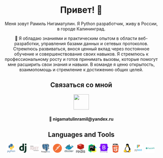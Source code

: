 <h1 align="center">Привет! 👋</h1>
<p align="center"> Меня зовут Рамиль Нигаматулин. Я Python разработчик, живу в России, в городе Калининград. </p>
<p align="center"> 👀 Я обладаю знаниями и практическим опытом в области веб-разработки, управления базами данных и сетевых протоколов. Стремлюсь развиваться, внося ценный вклад через постоянное обучение и совершенствование своих навыков. Я стремлюсь к профессиональному росту и готов принимать вызовы, которые помогут мне расширить свои знания и навыки. В команде я ценю открытость, взаимопомощь и стремление к достижению общих целей. </p>
<h2 align="center">Связаться со мной</h2>
<div align="center"> <a href="https://t.me/ramil_nigamatulin"> <img src="https://podo-love.ru/userfiles/images/icon_telegram-min.png" style="width: 50px; height: 50px"> 
</a> <h4>📩 nigamatulinramil@yandex.ru</h4> 
</div><h2 align="center">Languages and Tools</h2>
<div align="center"> 
  <img src="https://raw.githubusercontent.com/devicons/devicon/ca28c779441053191ff11710fe24a9e6c23690d6/icons/python/python-original-wordmark.svg" width="30" height="30"/>&nbsp; 
  <img src="https://raw.githubusercontent.com/devicons/devicon/ca28c779441053191ff11710fe24a9e6c23690d6/icons/django/django-plain.svg" width="30" height="30" />&nbsp; 
  <img src="https://raw.githubusercontent.com/devicons/devicon/ca28c779441053191ff11710fe24a9e6c23690d6/icons/djangorest/djangorest-original.svg" width="30" height="30"/>&nbsp; 
  <img src="https://raw.githubusercontent.com/devicons/devicon/ca28c779441053191ff11710fe24a9e6c23690d6/icons/postgresql/postgresql-original-wordmark.svg" width="30" height="30"/>&nbsp; 
  <img src="https://raw.githubusercontent.com/devicons/devicon/ca28c779441053191ff11710fe24a9e6c23690d6/icons/postman/postman-original.svg" width="30" height="30"/>&nbsp; 
  <img src="https://raw.githubusercontent.com/devicons/devicon/ca28c779441053191ff11710fe24a9e6c23690d6/icons/docker/docker-original-wordmark.svg" width="30" height="30"/>&nbsp; 
  <img src="https://raw.githubusercontent.com/devicons/devicon/ca28c779441053191ff11710fe24a9e6c23690d6/icons/redis/redis-original-wordmark.svg" width="30" height="30"/>&nbsp; 
  <img src="https://raw.githubusercontent.com/devicons/devicon/ca28c779441053191ff11710fe24a9e6c23690d6/icons/pycharm/pycharm-original.svg" width="30" height="30"/>&nbsp; 
  <img src="https://raw.githubusercontent.com/devicons/devicon/ca28c779441053191ff11710fe24a9e6c23690d6/icons/bootstrap/bootstrap-original-wordmark.svg" width="30" height="30"/>&nbsp; 
  <img src="https://raw.githubusercontent.com/devicons/devicon/ca28c779441053191ff11710fe24a9e6c23690d6/icons/html5/html5-original-wordmark.svg" width="30" height="30"/>&nbsp; 
  <img src="https://raw.githubusercontent.com/devicons/devicon/ca28c779441053191ff11710fe24a9e6c23690d6/icons/linux/linux-original.svg" width="30" height="30"/>&nbsp;   
  <img src="https://raw.githubusercontent.com/devicons/devicon/ca28c779441053191ff11710fe24a9e6c23690d6/icons/pytest/pytest-original-wordmark.svg" width="30" height="30"/>&nbsp; 
  <img src="https://raw.githubusercontent.com/devicons/devicon/ca28c779441053191ff11710fe24a9e6c23690d6/icons/fastapi/fastapi-original-wordmark.svg" width="30" height="30"/>&nbsp; 
</div>
